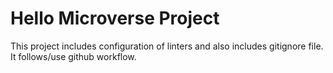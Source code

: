 # Hello Microverse Project

This project includes configuration of linters and also includes gitignore file.
It follows/use github workflow.
